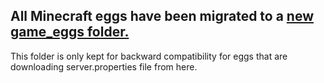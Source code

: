 ## All Minecraft eggs have been migrated to a [new game_eggs folder.](https://github.com/parkervcp/eggs/tree/master/game_eggs/minecraft)

This folder is only kept for backward compatibility for eggs that are downloading server.properties file from here.